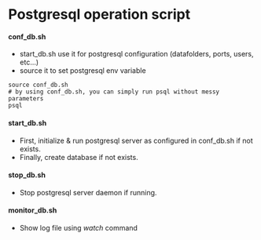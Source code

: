 # Postgresql operation script

#### conf_db.sh
- start_db.sh use it for postgresql configuration (datafolders, ports, users, etc...)  
- source it to set postgresql env variable
```
source conf_db.sh
# by using conf_db.sh, you can simply run psql without messy parameters
psql
```

#### start_db.sh  
- First, initialize & run postgresql server as configured in conf_db.sh if not exists.
- Finally, create database if not exists.

#### stop_db.sh
- Stop postgresql server daemon if running.

#### monitor_db.sh
- Show log file using *watch* command
